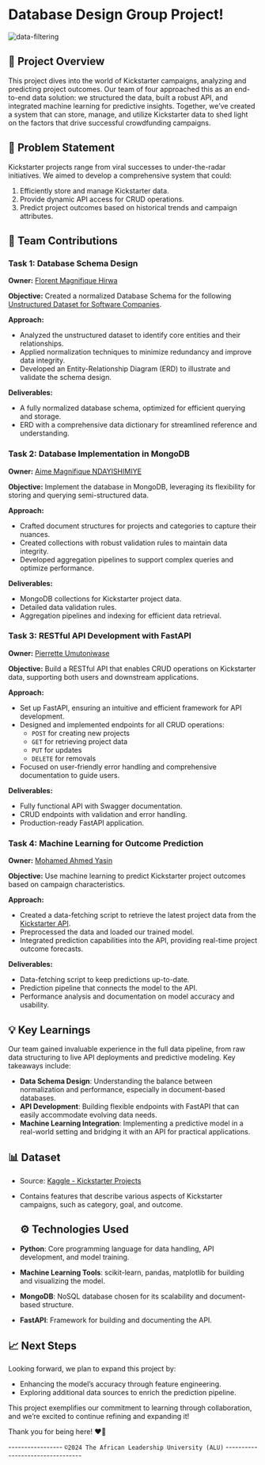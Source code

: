 # Database Design Group Project!

![data-filtering](https://github.com/user-attachments/assets/8ca58e48-79db-4242-9f94-2736fd02e90a)


## 🧩 Project Overview
This project dives into the world of Kickstarter campaigns, analyzing and predicting project outcomes. Our team of four approached this as an end-to-end data solution: we structured the data, built a robust API, and integrated machine learning for predictive insights. Together, we’ve created a system that can store, manage, and utilize Kickstarter data to shed light on the factors that drive successful crowdfunding campaigns.

## 🎯 Problem Statement
Kickstarter projects range from viral successes to under-the-radar initiatives. We aimed to develop a comprehensive system that could:
1. Efficiently store and manage Kickstarter data.
2. Provide dynamic API access for CRUD operations.
3. Predict project outcomes based on historical trends and campaign attributes.

## 👥 Team Contributions

### Task 1: Database Schema Design
**Owner:** [Florent Magnifique Hirwa](https://github.com/fmhirwa/) 


**Objective:** Created a normalized Database Schema for the following [Unstructured Dataset for Software Companies](https://docs.google.com/spreadsheets/d/16uXnRa3jRmT5KK4tQCkCabE9j3nKsLKX/edit?gid=334424638#gid=334424638).

**Approach:**
- Analyzed the unstructured dataset to identify core entities and their relationships.
- Applied normalization techniques to minimize redundancy and improve data integrity.
- Developed an Entity-Relationship Diagram (ERD) to illustrate and validate the schema design.

**Deliverables:**
- A fully normalized database schema, optimized for efficient querying and storage.
- ERD with a comprehensive data dictionary for streamlined reference and understanding.

### Task 2: Database Implementation in MongoDB
**Owner:** [Aime Magnifique NDAYISHIMIYE](https://github.com/AIMEMAGNI)


**Objective:** Implement the database in MongoDB, leveraging its flexibility for storing and querying semi-structured data.

**Approach:**
- Crafted document structures for projects and categories to capture their nuances.
- Created collections with robust validation rules to maintain data integrity.
- Developed aggregation pipelines to support complex queries and optimize performance.

**Deliverables:**
- MongoDB collections for Kickstarter project data.
- Detailed data validation rules.
- Aggregation pipelines and indexing for efficient data retrieval.

### Task 3: RESTful API Development with FastAPI
**Owner:** [Pierrette Umutoniwase](https://github.com/Umutoniwasepie)  


**Objective:** Build a RESTful API that enables CRUD operations on Kickstarter data, supporting both users and downstream applications.

**Approach:**
- Set up FastAPI, ensuring an intuitive and efficient framework for API development.
- Designed and implemented endpoints for all CRUD operations:
  - `POST` for creating new projects
  - `GET` for retrieving project data
  - `PUT` for updates
  - `DELETE` for removals
- Focused on user-friendly error handling and comprehensive documentation to guide users.

**Deliverables:**
- Fully functional API with Swagger documentation.
- CRUD endpoints with validation and error handling.
- Production-ready FastAPI application.

### Task 4: Machine Learning for Outcome Prediction
**Owner:** [Mohamed Ahmed Yasin](https://github.com/MohamedAYasin)  


**Objective:** Use machine learning to predict Kickstarter project outcomes based on campaign characteristics.

**Approach:**
- Created a data-fetching script to retrieve the latest project data from the [Kickstarter API](https://kickstarter-api.onrender.com).
- Preprocessed the data and loaded our trained model.
- Integrated prediction capabilities into the API, providing real-time project outcome forecasts.

**Deliverables:**
- Data-fetching script to keep predictions up-to-date.
- Prediction pipeline that connects the model to the API.
- Performance analysis and documentation on model accuracy and usability.

## 💡 Key Learnings
Our team gained invaluable experience in the full data pipeline, from raw data structuring to live API deployments and predictive modeling. Key takeaways include:
- **Data Schema Design**: Understanding the balance between normalization and performance, especially in document-based databases.
- **API Development**: Building flexible endpoints with FastAPI that can easily accommodate evolving data needs.
- **Machine Learning Integration**: Implementing a predictive model in a real-world setting and bridging it with an API for practical applications.

## 📊 Dataset
- Source: [Kaggle - Kickstarter Projects](https://www.kaggle.com/datasets/kemical/kickstarter-projects)
- Contains features that describe various aspects of Kickstarter campaigns, such as category, goal, and outcome.

  ## ⚙️ Technologies Used
- **Python**: Core programming language for data handling, API development, and model training.
- **Machine Learning Tools**: scikit-learn, pandas, matplotlib for building and visualizing the model.
- **MongoDB**: NoSQL database chosen for its scalability and document-based structure.
- **FastAPI**: Framework for building and documenting the API.


## 📈 Next Steps
Looking forward, we plan to expand this project by:
- Enhancing the model’s accuracy through feature engineering.
- Exploring additional data sources to enrich the prediction pipeline.

This project exemplifies our commitment to learning through collaboration, and we’re excited to continue refining and expanding it!

Thank you for being here! ❤️🙏



 -----------------         `©2024 The African Leadership University (ALU)`      ---------------------------------

